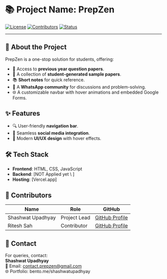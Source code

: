 # 📚 Project Name: PrepZen 

[![License](https://img.shields.io/badge/license-MIT-green.svg)](LICENSE) 
[![Contributors](https://img.shields.io/badge/Contributors-Welcome-blue)](#contributors)
[![Status](https://img.shields.io/badge/Status-In%20Progress-yellow)](#)

---

## 🚀 About the Project
PrepZen is a one-stop solution for students, offering:
- 📄 Access to **previous year question papers**.
- 📝 A collection of **student-generated sample papers**.
- 📚 **Short notes** for quick reference.
- 💬 A **WhatsApp community** for discussions and problem-solving.
- 🌐 A customizable navbar with hover animations and embedded Google Forms.


## **✨ Features**

* 🔍 User-friendly **navigation bar**.  
* 📲 Seamless **social media integration**.  
* 🎨 Modern **UI/UX design** with hover effects.

## **🛠️ Tech Stack**
* **Frontend**: HTML, CSS, JavaScript  
* **Backend**: \[NOT Applied yet \ ] 
* **Hosting**: \[Vercel.app\]

## **📸 Contributors**

| Name | Role | GitHub |
| ----- | ----- | ----- |
| Shashwat Upadhyay | Project Lead | [GitHub Profile](https://github.com/shashwatology) |
| Ritesh Sah | Contributor | [GitHub Profile](https://github.com/riteshsah235)  |


## **📧 Contact**

For queries, contact:  
**Shashwat Upadhyay**  
📩 Email: contact.prepzen@gmail.com  
🌐 Portfolio: bento.me/shashwatupadhyay

